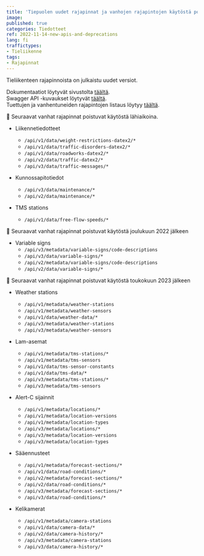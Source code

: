 ```yaml
---
title: 'Tiepuolen uudet rajapinnat ja vanhojen rajapintojen käytöstä poistaminen kuuden kuukauden kuluttua'
image:
published: true
categories: Tiedotteet
ref: 2022-11-14-new-apis-and-deprecations
lang: fi
traffictypes:
- Tieliikenne
tags:
- Rajapinnat
---
```


Tieliikenteen rajapinnoista on julkaistu uudet versiot.

Dokumentaatiot löytyvät sivustolta [täältä](/tieliikenne/#restjson-rajapinnat).\
Swagger API -kuvaukset löytyvät [täältä](http://tie.digitraffic.fi/swagger/).\
Tuettujen ja vanhentuneiden rajapintojen listaus löytyy [täältä](/rajapintojen-tila/muutokset/).

🔴 Seuraavat vanhat rajapinnat poistuvat käytöstä lähiaikoina.

* Liikennetiedotteet
  * `/api/v1/data/weight-restrictions-datex2/*`
  * `/api/v1/data/traffic-disorders-datex2/*`
  * `/api/v1/data/roadworks-datex2/*`
  * `/api/v2/data/traffic-datex2/*`
  * `/api/v3/data/traffic-messages/*`

* Kunnossapitotiedot 

  * `/api/v3/data/maintenance/*`
  * `/api/v2/data/maintenance/*`

* TMS stations
  * `/api/v1/data/free-flow-speeds/*`

🔴 Seuraavat vanhat rajapinnat poistuvat käytöstä joulukuun 2022 jälkeen

* Variable signs
  * `/api/v3/metadata/variable-signs/code-descriptions`
  * `/api/v3/data/variable-signs/*`
  * `/api/v2/metadata/variable-signs/code-descriptions`
  * `/api/v2/data/variable-signs/*`

🔴 Seuraavat vanhat rajapinnat poistuvat käytöstä toukokuun 2023 jälkeen

* Weather stations
  * `/api/v1/metadata/weather-stations`
  * `/api/v1/metadata/weather-sensors`
  * `/api/v1/data/weather-data/*`
  * `/api/v3/metadata/weather-stations`
  * `/api/v3/metadata/weather-sensors`
 
* Lam-asemat

  * `/api/v1/metadata/tms-stations/*`
  * `/api/v1/metadata/tms-sensors`
  * `/api/v1/data/tms-sensor-constants`
  * `/api/v1/data/tms-data/*`
  * `/api/v3/metadata/tms-stations/*`
  * `/api/v3/metadata/tms-sensors`

* Alert-C sijainnit

  * `/api/v1/metadata/locations/*`
  * `/api/v1/metadata/location-versions`
  * `/api/v1/metadata/location-types`
  * `/api/v3/metadata/locations/*`
  * `/api/v3/metadata/location-versions`
  * `/api/v3/metadata/location-types`

* Sääennusteet

  * `/api/v1/metadata/forecast-sections/*`
  * `/api/v1/data/road-conditions/*`
  * `/api/v2/metadata/forecast-sections/*`
  * `/api/v2/data/road-conditions/*`
  * `/api/v3/metadata/forecast-sections/*`
  * `/api/v3/data/road-conditions/*`

* Kelikamerat 

  * `/api/v1/metadata/camera-stations`
  * `/api/v1/data/camera-data/*`
  * `/api/v2/data/camera-history/*`
  * `/api/v3/metadata/camera-stations`
  * `/api/v3/data/camera-history/*`

